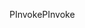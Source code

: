 <span data-ttu-id="735b4-101">PInvoke</span><span class="sxs-lookup"><span data-stu-id="735b4-101">PInvoke</span></span>